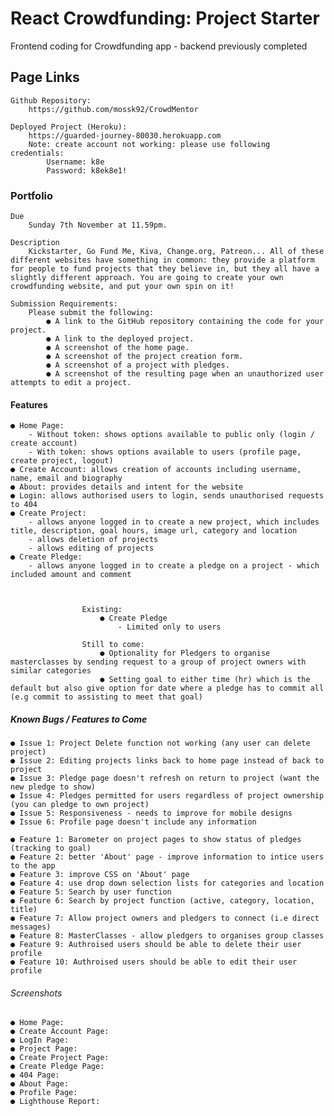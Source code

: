 # React Crowdfunding: Project Starter
Frontend coding for Crowdfunding app - backend previously completed

## Page Links
    Github Repository:
        https://github.com/mossk92/CrowdMentor
    
    Deployed Project (Heroku):
        https://guarded-journey-80030.herokuapp.com
        Note: create account not working: please use following credentials:
            Username: k8e
            Password: k8ek8e1!

### Portfolio
    Due
        Sunday 7th November at 11.59pm.

    Description
        Kickstarter, Go Fund Me, Kiva, Change.org, Patreon... All of these different websites have something in common: they provide a platform for people to fund projects that they believe in, but they all have a slightly different approach. You are going to create your own crowdfunding website, and put your own spin on it!

    Submission Requirements:
        Please submit the following:
            ● A link to the GitHub repository containing the code for your project.
            ● A link to the deployed project.
            ● A screenshot of the home page.
            ● A screenshot of the project creation form.
            ● A screenshot of a project with pledges.
            ● A screenshot of the resulting page when an unauthorized user attempts to edit a project.

#### Features
    ● Home Page: 
        - Without token: shows options available to public only (login / create account)
        - With token: shows options available to users (profile page, create project, logout)
    ● Create Account: allows creation of accounts including username, name, email and biography
    ● About: provides details and intent for the website
    ● Login: allows authorised users to login, sends unauthorised requests to 404
    ● Create Project: 
        - allows anyone logged in to create a new project, which includes title, description, goal hours, image url, category and location    
        - allows deletion of projects
        - allows editing of projects
    ● Create Pledge:
        - allows anyone logged in to create a pledge on a project - which included amount and comment
                    
                    
                    
                    Existing:
                        ● Create Pledge
                            - Limited only to users   

                    Still to come:
                        ● Optionality for Pledgers to organise masterclasses by sending request to a group of project owners with similar categories
                        ● Setting goal to either time (hr) which is the default but also give option for date where a pledge has to commit all (e.g commit to assisting to meet that goal)

##### Known Bugs / Features to Come
    ● Issue 1: Project Delete function not working (any user can delete project)
    ● Issue 2: Editing projects links back to home page instead of back to project
    ● Issue 3: Pledge page doesn't refresh on return to project (want the new pledge to show) 
    ● Issue 4: Pledges permitted for users regardless of project ownership (you can pledge to own project) 
    ● Issue 5: Responsiveness - needs to improve for mobile designs 
    ● Issue 6: Profile page doesn't include any information 

    ● Feature 1: Barometer on project pages to show status of pledges (tracking to goal)  
    ● Feature 2: better 'About' page - improve information to intice users to the app 
    ● Feature 3: improve CSS on 'About' page 
    ● Feature 4: use drop down selection lists for categories and location 
    ● Feature 5: Search by user function 
    ● Feature 6: Search by project function (active, category, location, title) 
    ● Feature 7: Allow project owners and pledgers to connect (i.e direct messages) 
    ● Feature 8: MasterClasses - allow pledgers to organises group classes 
    ● Feature 9: Authroised users should be able to delete their user profile 
    ● Feature 10: Authroised users should be able to edit their user profile 

###### Screenshots
    ● Home Page:
    ● Create Account Page:
    ● LogIn Page:
    ● Project Page:
    ● Create Project Page:
    ● Create Pledge Page:
    ● 404 Page:
    ● About Page:
    ● Profile Page:
    ● Lighthouse Report:    
